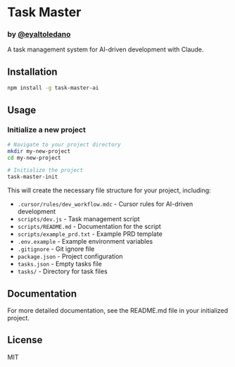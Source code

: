 # Task Master
### by [@eyaltoledano](https://x.com/eyaltoledano)

A task management system for AI-driven development with Claude.

## Installation

```bash
npm install -g task-master-ai
```

## Usage

### Initialize a new project

```bash
# Navigate to your project directory
mkdir my-new-project
cd my-new-project

# Initialize the project
task-master-init
```

This will create the necessary file structure for your project, including:

- `.cursor/rules/dev_workflow.mdc` - Cursor rules for AI-driven development
- `scripts/dev.js` - Task management script
- `scripts/README.md` - Documentation for the script
- `scripts/example_prd.txt` - Example PRD template
- `.env.example` - Example environment variables
- `.gitignore` - Git ignore file
- `package.json` - Project configuration
- `tasks.json` - Empty tasks file
- `tasks/` - Directory for task files

## Documentation

For more detailed documentation, see the README.md file in your initialized project.

## License

MIT 